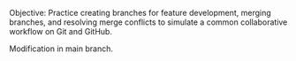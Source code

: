 Objective: Practice creating branches for feature development, merging branches, and resolving merge conflicts to simulate a common collaborative workflow on Git and GitHub.


















Modification in main branch.
